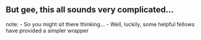 ## But gee, this all sounds very <span class="highlight">complicated...</span>

note:
    - So you might sit there thinking...
    - Well, luckily, some helpful fellows have provided a simpler wrapper
